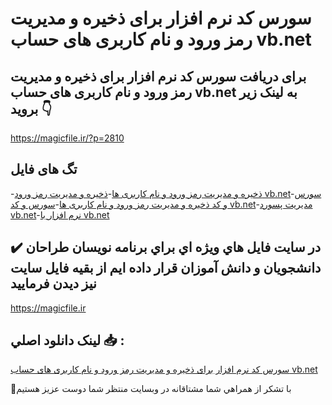 # سورس کد نرم افزار برای ذخیره و مدیریت رمز ورود و نام کاربری های حساب vb.net

## برای دریافت سورس کد نرم افزار برای ذخیره و مدیریت رمز ورود و نام کاربری های حساب vb.net به لینک زیر بروید 👇

https://magicfile.ir/?p=2810

## تگ های فایل

-[ذخیره و مدیریت رمز ورود و نام کاربری ها](https://magicfile.ir/product/%d9%86%d8%b1%d9%85-%d8%a7%d9%81%d8%b2%d8%a7%d8%b1-%d8%a8%d8%b1%d8%a7%db%8c-%d8%b0%d8%ae%db%8c%d8%b1%d9%87-%d9%88-%d9%85%d8%af%db%8c%d8%b1%db%8c%d8%aa-%d8%b1%d9%85%d8%b2-%d9%88%d8%b1%d9%88%d8%af-%d9%88-%d9%86%d8%a7%d9%85-%da%a9%d8%a7%d8%b1%d8%a8%d8%b1%db%8c-vb-net/)-[ذخیره و مدیریت رمز ورود vb.net](https://magicfile.ir/product/%d9%86%d8%b1%d9%85-%d8%a7%d9%81%d8%b2%d8%a7%d8%b1-%d8%a8%d8%b1%d8%a7%db%8c-%d8%b0%d8%ae%db%8c%d8%b1%d9%87-%d9%88-%d9%85%d8%af%db%8c%d8%b1%db%8c%d8%aa-%d8%b1%d9%85%d8%b2-%d9%88%d8%b1%d9%88%d8%af-%d9%88-%d9%86%d8%a7%d9%85-%da%a9%d8%a7%d8%b1%d8%a8%d8%b1%db%8c-vb-net/)-[سورس و کد ذخیره و مدیریت رمز ورود و نام کاربری ها](https://magicfile.ir/product/%d9%86%d8%b1%d9%85-%d8%a7%d9%81%d8%b2%d8%a7%d8%b1-%d8%a8%d8%b1%d8%a7%db%8c-%d8%b0%d8%ae%db%8c%d8%b1%d9%87-%d9%88-%d9%85%d8%af%db%8c%d8%b1%db%8c%d8%aa-%d8%b1%d9%85%d8%b2-%d9%88%d8%b1%d9%88%d8%af-%d9%88-%d9%86%d8%a7%d9%85-%da%a9%d8%a7%d8%b1%d8%a8%d8%b1%db%8c-vb-net/)-[سورس و کد vb.net](https://magicfile.ir/product/%d9%86%d8%b1%d9%85-%d8%a7%d9%81%d8%b2%d8%a7%d8%b1-%d8%a8%d8%b1%d8%a7%db%8c-%d8%b0%d8%ae%db%8c%d8%b1%d9%87-%d9%88-%d9%85%d8%af%db%8c%d8%b1%db%8c%d8%aa-%d8%b1%d9%85%d8%b2-%d9%88%d8%b1%d9%88%d8%af-%d9%88-%d9%86%d8%a7%d9%85-%da%a9%d8%a7%d8%b1%d8%a8%d8%b1%db%8c-vb-net/)-[مدیریت پسورد vb.net](https://magicfile.ir/product/%d9%86%d8%b1%d9%85-%d8%a7%d9%81%d8%b2%d8%a7%d8%b1-%d8%a8%d8%b1%d8%a7%db%8c-%d8%b0%d8%ae%db%8c%d8%b1%d9%87-%d9%88-%d9%85%d8%af%db%8c%d8%b1%db%8c%d8%aa-%d8%b1%d9%85%d8%b2-%d9%88%d8%b1%d9%88%d8%af-%d9%88-%d9%86%d8%a7%d9%85-%da%a9%d8%a7%d8%b1%d8%a8%d8%b1%db%8c-vb-net/)-[نرم افزار با vb.net](https://magicfile.ir/product/%d9%86%d8%b1%d9%85-%d8%a7%d9%81%d8%b2%d8%a7%d8%b1-%d8%a8%d8%b1%d8%a7%db%8c-%d8%b0%d8%ae%db%8c%d8%b1%d9%87-%d9%88-%d9%85%d8%af%db%8c%d8%b1%db%8c%d8%aa-%d8%b1%d9%85%d8%b2-%d9%88%d8%b1%d9%88%d8%af-%d9%88-%d9%86%d8%a7%d9%85-%da%a9%d8%a7%d8%b1%d8%a8%d8%b1%db%8c-vb-net/)

## ✔️ در سايت فايل هاي ويژه اي براي برنامه نويسان طراحان دانشجويان و دانش آموزان قرار داده ايم از بقيه فايل سايت نيز ديدن فرماييد

https://magicfile.ir


## لينک دانلود اصلي 📥 :

[سورس کد نرم افزار برای ذخیره و مدیریت رمز ورود و نام کاربری های حساب vb.net](https://magicfile.ir/product/%d9%86%d8%b1%d9%85-%d8%a7%d9%81%d8%b2%d8%a7%d8%b1-%d8%a8%d8%b1%d8%a7%db%8c-%d8%b0%d8%ae%db%8c%d8%b1%d9%87-%d9%88-%d9%85%d8%af%db%8c%d8%b1%db%8c%d8%aa-%d8%b1%d9%85%d8%b2-%d9%88%d8%b1%d9%88%d8%af-%d9%88-%d9%86%d8%a7%d9%85-%da%a9%d8%a7%d8%b1%d8%a8%d8%b1%db%8c-vb-net/) 


🙏با تشکر از همراهي شما مشتاقانه در وبسایت منتظر شما دوست عزیز هستیم

